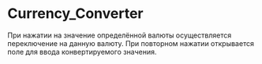 # Currency_Converter
При нажатии на значение определённой валюты осуществляется переключение на данную валюту. При повторном нажатии открывается поле для ввода конвертируемого значения.
